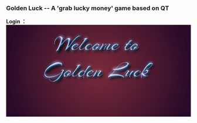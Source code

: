 ### Golden Luck -- A 'grab lucky money' game based on QT

**Login ：**
![index](https://github.com/alchemyy/golden-luck/raw/master/NEW/welcome2.png)
